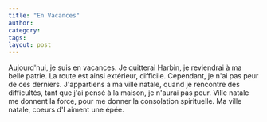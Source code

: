 ```yaml
---
title: "En Vacances"
author:
category: 
tags: 
layout: post
---
```

<div>Aujourd'hui, je suis en vacances. Je quitterai Harbin, je reviendrai à ma belle patrie. La route est ainsi extérieur, difficile. Cependant, je n'ai pas peur de ces derniers. J'appartiens à ma ville natale, quand je rencontre des difficultés, tant que j'ai pensé à la maison, je n'aurai pas peur. Ville natale me donnent la force, pour me donner la consolation spirituelle. Ma ville natale, coeurs d'I aiment une épée. </div>

